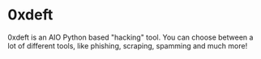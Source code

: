 # 0xdeft
0xdeft is an AIO Python based "hacking" tool. You can choose between a lot of different tools, like phishing, scraping, spamming and much more!
